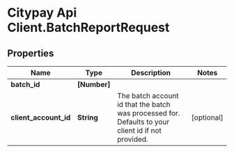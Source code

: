 # Citypay Api Client.BatchReportRequest

## Properties

Name | Type | Description | Notes
------------ | ------------- | ------------- | -------------
**batch_id** | **[Number]** |  | 
**client_account_id** | **String** | The batch account id that the batch was processed for. Defaults to your client id if not provided. | [optional] 


